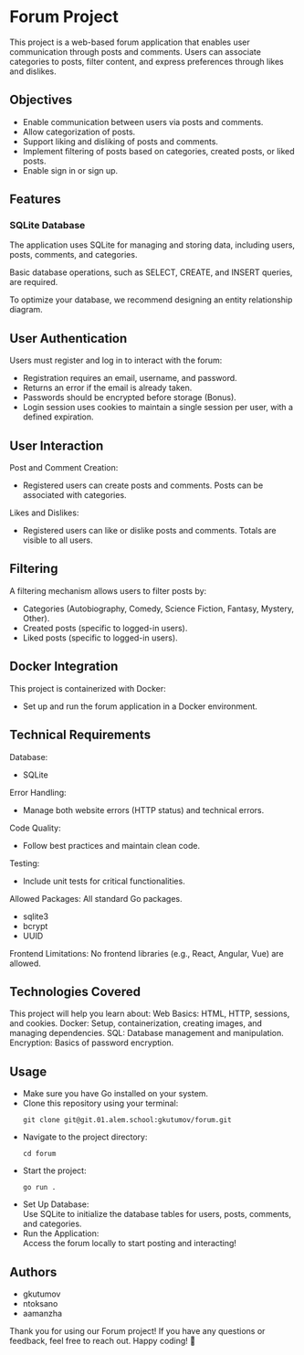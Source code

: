 # Forum Project
This project is a web-based forum application that enables user communication through posts and comments. Users can associate categories to posts, filter content, and express preferences through likes and dislikes.

## Objectives

<ul>
    <li>Enable communication between users via posts and comments.</li>
    <li>Allow categorization of posts.</li>
    <li>Support liking and disliking of posts and comments.</li>
    <li>Implement filtering of posts based on categories, created posts, or liked posts.</li>
    <li>Enable sign in or sign up.</li>
</ul>


## Features
### SQLite Database

The application uses SQLite for managing and storing data, including users, posts, comments, and categories. 

Basic database operations, such as SELECT, CREATE, and INSERT queries, are required.

To optimize your database, we recommend designing an entity relationship diagram.

## User Authentication
Users must register and log in to interact with the forum:

<ul>
    <li>Registration requires an email, username, and password.</li>
    <li>Returns an error if the email is already taken.</li>
    <li>Passwords should be encrypted before storage (Bonus).</li>
    <li>Login session uses cookies to maintain a single session per user, with a defined expiration.</li>
</ul>

## User Interaction

Post and Comment Creation:
<ul> 
    <li>Registered users can create posts and comments. Posts can be associated with categories.</li>
</ul>

Likes and Dislikes: 
<ul>
    <li>Registered users can like or dislike posts and comments. Totals are visible to all users.</li>
</ul>

## Filtering
A filtering mechanism allows users to filter posts by:

<ul>
    <li>Categories (Autobiography, Comedy, Science Fiction, Fantasy, Mystery, Other).</li>
    <li>Created posts (specific to logged-in users).</li>
    <li>Liked posts (specific to logged-in users).</li>
</ul>

## Docker Integration

This project is containerized with Docker:
<ul>
    <li>Set up and run the forum application in a Docker environment.</li>
</ul>

## Technical Requirements

Database: 
<ul>
    <li>SQLite</li>
</ul>
Error Handling:
<ul> 
    <li>Manage both website errors (HTTP status) and technical errors.</li>
</ul>
Code Quality:
<ul> 
    <li>Follow best practices and maintain clean code.</li>
</ul>
Testing:
<ul> 
    <li>Include unit tests for critical functionalities.</li>
</ul>

Allowed Packages: All standard Go packages.

<ul>
    <li>sqlite3</li>
    <li>bcrypt</li>
    <li>UUID</li>
</ul>

Frontend Limitations: No frontend libraries (e.g., React, Angular, Vue) are allowed.

## Technologies Covered
This project will help you learn about:
Web Basics: HTML, HTTP, sessions, and cookies.
Docker: Setup, containerization, creating images, and managing dependencies.
SQL: Database management and manipulation.
Encryption: Basics of password encryption.

## Usage
<ul>
    <li>Make sure you have Go installed on your system.</li>
    <li>Clone this repository using your terminal:</li>

```
git clone git@git.01.alem.school:gkutumov/forum.git
```

<li>Navigate to the project directory:</li>

```
cd forum
```  
<li>Start the project:</li>

```
go run .
``` 
<li>Set Up Database:</li> 
Use SQLite to initialize the database tables for users, posts, comments, and categories.

<li>Run the Application:</li>
Access the forum locally to start posting and interacting!

</ul>

## Authors
<ul>
    <li>gkutumov</li>
    <li>ntoksano</li>
    <li>aamanzha</li>
</ul>

Thank you for using our Forum project! If you have any questions or feedback, feel free to reach out. Happy coding! 🚀